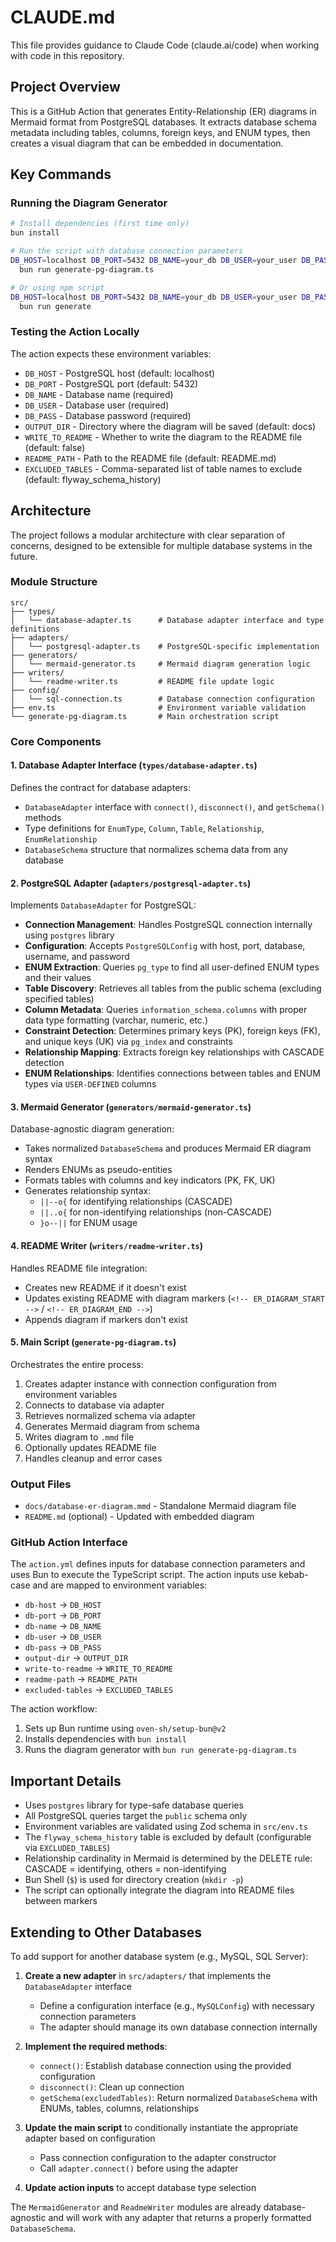 # CLAUDE.md

This file provides guidance to Claude Code (claude.ai/code) when working with code in this repository.

## Project Overview

This is a GitHub Action that generates Entity-Relationship (ER) diagrams in Mermaid format from PostgreSQL databases. It extracts database schema metadata including tables, columns, foreign keys, and ENUM types, then creates a visual diagram that can be embedded in documentation.

## Key Commands

### Running the Diagram Generator

```bash
# Install dependencies (first time only)
bun install

# Run the script with database connection parameters
DB_HOST=localhost DB_PORT=5432 DB_NAME=your_db DB_USER=your_user DB_PASS=your_pass \
  bun run generate-pg-diagram.ts

# Or using npm script
DB_HOST=localhost DB_PORT=5432 DB_NAME=your_db DB_USER=your_user DB_PASS=your_pass \
  bun run generate
```

### Testing the Action Locally

The action expects these environment variables:
- `DB_HOST` - PostgreSQL host (default: localhost)
- `DB_PORT` - PostgreSQL port (default: 5432)
- `DB_NAME` - Database name (required)
- `DB_USER` - Database user (required)
- `DB_PASS` - Database password (required)
- `OUTPUT_DIR` - Directory where the diagram will be saved (default: docs)
- `WRITE_TO_README` - Whether to write the diagram to the README file (default: false)
- `README_PATH` - Path to the README file (default: README.md)
- `EXCLUDED_TABLES` - Comma-separated list of table names to exclude (default: flyway_schema_history)

## Architecture

The project follows a modular architecture with clear separation of concerns, designed to be extensible for multiple database systems in the future.

### Module Structure

```
src/
├── types/
│   └── database-adapter.ts      # Database adapter interface and type definitions
├── adapters/
│   └── postgresql-adapter.ts    # PostgreSQL-specific implementation
├── generators/
│   └── mermaid-generator.ts     # Mermaid diagram generation logic
├── writers/
│   └── readme-writer.ts         # README file update logic
├── config/
│   └── sql-connection.ts        # Database connection configuration
├── env.ts                       # Environment variable validation
└── generate-pg-diagram.ts       # Main orchestration script
```

### Core Components

#### 1. Database Adapter Interface (`types/database-adapter.ts`)

Defines the contract for database adapters:
- `DatabaseAdapter` interface with `connect()`, `disconnect()`, and `getSchema()` methods
- Type definitions for `EnumType`, `Column`, `Table`, `Relationship`, `EnumRelationship`
- `DatabaseSchema` structure that normalizes schema data from any database

#### 2. PostgreSQL Adapter (`adapters/postgresql-adapter.ts`)

Implements `DatabaseAdapter` for PostgreSQL:
- **Connection Management**: Handles PostgreSQL connection internally using `postgres` library
- **Configuration**: Accepts `PostgreSQLConfig` with host, port, database, username, and password
- **ENUM Extraction**: Queries `pg_type` to find all user-defined ENUM types and their values
- **Table Discovery**: Retrieves all tables from the public schema (excluding specified tables)
- **Column Metadata**: Queries `information_schema.columns` with proper data type formatting (varchar, numeric, etc.)
- **Constraint Detection**: Determines primary keys (PK), foreign keys (FK), and unique keys (UK) via `pg_index` and constraints
- **Relationship Mapping**: Extracts foreign key relationships with CASCADE detection
- **ENUM Relationships**: Identifies connections between tables and ENUM types via `USER-DEFINED` columns

#### 3. Mermaid Generator (`generators/mermaid-generator.ts`)

Database-agnostic diagram generation:
- Takes normalized `DatabaseSchema` and produces Mermaid ER diagram syntax
- Renders ENUMs as pseudo-entities
- Formats tables with columns and key indicators (PK, FK, UK)
- Generates relationship syntax:
  - `||--o{` for identifying relationships (CASCADE)
  - `||..o{` for non-identifying relationships (non-CASCADE)
  - `}o--||` for ENUM usage

#### 4. README Writer (`writers/readme-writer.ts`)

Handles README file integration:
- Creates new README if it doesn't exist
- Updates existing README with diagram markers (`<!-- ER_DIAGRAM_START -->` / `<!-- ER_DIAGRAM_END -->`)
- Appends diagram if markers don't exist

#### 5. Main Script (`generate-pg-diagram.ts`)

Orchestrates the entire process:
1. Creates adapter instance with connection configuration from environment variables
2. Connects to database via adapter
3. Retrieves normalized schema via adapter
4. Generates Mermaid diagram from schema
5. Writes diagram to `.mmd` file
6. Optionally updates README file
7. Handles cleanup and error cases

### Output Files

- `docs/database-er-diagram.mmd` - Standalone Mermaid diagram file
- `README.md` (optional) - Updated with embedded diagram

### GitHub Action Interface

The `action.yml` defines inputs for database connection parameters and uses Bun to execute the TypeScript script. The action inputs use kebab-case and are mapped to environment variables:
- `db-host` → `DB_HOST`
- `db-port` → `DB_PORT`
- `db-name` → `DB_NAME`
- `db-user` → `DB_USER`
- `db-pass` → `DB_PASS`
- `output-dir` → `OUTPUT_DIR`
- `write-to-readme` → `WRITE_TO_README`
- `readme-path` → `README_PATH`
- `excluded-tables` → `EXCLUDED_TABLES`

The action workflow:
1. Sets up Bun runtime using `oven-sh/setup-bun@v2`
2. Installs dependencies with `bun install`
3. Runs the diagram generator with `bun run generate-pg-diagram.ts`

## Important Details

- Uses `postgres` library for type-safe database queries
- All PostgreSQL queries target the `public` schema only
- Environment variables are validated using Zod schema in `src/env.ts`
- The `flyway_schema_history` table is excluded by default (configurable via `EXCLUDED_TABLES`)
- Relationship cardinality in Mermaid is determined by the DELETE rule: CASCADE = identifying, others = non-identifying
- Bun Shell (`$`) is used for directory creation (`mkdir -p`)
- The script can optionally integrate the diagram into README files between markers

## Extending to Other Databases

To add support for another database system (e.g., MySQL, SQL Server):

1. **Create a new adapter** in `src/adapters/` that implements the `DatabaseAdapter` interface
   - Define a configuration interface (e.g., `MySQLConfig`) with necessary connection parameters
   - The adapter should manage its own database connection internally

2. **Implement the required methods**:
   - `connect()`: Establish database connection using the provided configuration
   - `disconnect()`: Clean up connection
   - `getSchema(excludedTables)`: Return normalized `DatabaseSchema` with ENUMs, tables, columns, relationships

3. **Update the main script** to conditionally instantiate the appropriate adapter based on configuration
   - Pass connection configuration to the adapter constructor
   - Call `adapter.connect()` before using the adapter

4. **Update action inputs** to accept database type selection

The `MermaidGenerator` and `ReadmeWriter` modules are already database-agnostic and will work with any adapter that returns a properly formatted `DatabaseSchema`.

